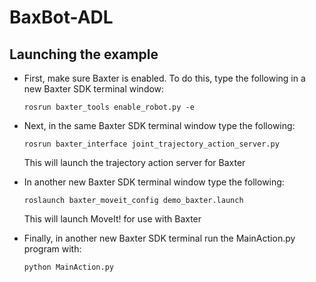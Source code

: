 BaxBot-ADL
==========

## Launching the example
* First, make sure Baxter is enabled. To do this, type the following in a new Baxter SDK terminal window:

    ```
    rosrun baxter_tools enable_robot.py -e
    ```

* Next, in the same Baxter SDK terminal window type the following:

    ```
    rosrun baxter_interface joint_trajectory_action_server.py
    ```

    This will launch the trajectory action server for Baxter

* In another new Baxter SDK terminal window type the following:

    ```
    roslaunch baxter_moveit_config demo_baxter.launch
    ```

    This will launch MoveIt! for use with Baxter

* Finally, in another new Baxter SDK terminal run the MainAction.py program with:

    ```
    python MainAction.py
    ```
